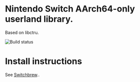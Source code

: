 # Nintendo Switch AArch64-only userland library.
Based on libctru.

![Build status](https://github.com/switchbrew/libnx/actions/workflows/build.yaml/badge.svg)

# Install instructions
See [Switchbrew](https://switchbrew.org/wiki/Setting_up_Development_Environment)..
